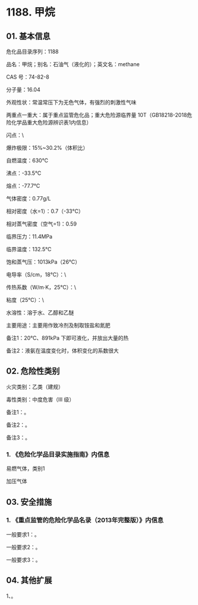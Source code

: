 # 1188. 甲烷

## 01. 基本信息

危化品目录序列：1188

品名：甲烷；别名：石油气（液化的）；英文名：methane

CAS 号：74-82-8

分子量：16.04




外观性状：常温常压下为无色气体，有强烈的刺激性气味

两重点一重大：属于重点监管危化品；重大危险源临界量 10T（GB18218-2018危险化学品重大危险源辨识表1内信息）

闪点：\

爆炸极限：15%~30.2%（体积比）

自燃温度：630℃

沸点：-33.5℃

熔点：-77.7℃

气体密度：0.77g/L

相对密度（水=1）：0.7（-33℃）

相对蒸气密度（空气=1)：0.59

临界压力：11.4MPa

临界温度：132.5℃

饱和蒸气压：1013kPa（26℃）

电导率（S/cm，18℃）：\

传热系数（W/m·K，25℃）：\

粘度（25℃）：\

水溶性：溶于水、乙醇和乙醚

主要用途：主要用作致冷剂及制取铵盐和氮肥

备注1：20℃、891kPa 下即可液化，并放出大量的热

备注2：液氨在温度变化时，体积变化的系数很大

## 02. 危险性类别

火灾类别：乙类（建规）

毒性类别：中度危害（Ⅲ 级）

备注1：。

备注2：。

备注3：。

### 1. 《危险化学品目录实施指南》内信息

易燃气体，类别1

加压气体

## 03. 安全措施

### 1. 《重点监管的危险化学品名录（2013年完整版）》内信息

一般要求1：。

一般要求2：。

一般要求3：。

## 04. 其他扩展

1、。

